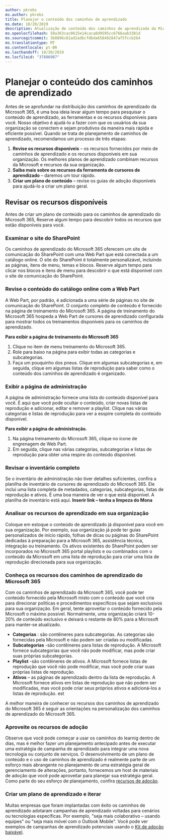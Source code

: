 ```yaml
---
author: pkrebs
ms.author: pkrebs
title: Planejar o conteúdo dos caminhos de aprendizado
ms.date: 10/20/2019
description: Atualização de conteúdo dos caminhos de aprendizado da Microsoft 365
ms.openlocfilehash: 50a363cac0615e14caca8d9595cc6766aab3381d
ms.sourcegitcommit: 3b8896c81ad2adbcfdbda658482847af5fccb264
ms.translationtype: MT
ms.contentlocale: pt-BR
ms.lasthandoff: 10/30/2019
ms.locfileid: "37886987"
---
```

# <a name="plan-your-learning-pathways-content"></a>Planejar o conteúdo dos caminhos de aprendizado
Antes de se aprofundar na distribuição dos caminhos de aprendizado da Microsoft 365, é uma boa ideia levar algum tempo para pesquisar o conteúdo de aprendizado, as ferramentas e os recursos disponíveis para você. Nosso objetivo é ajudá-lo a fazer com que os usuários da sua organização se conectem e sejam produtivos da maneira mais rápida e eficiente possível. Quando se trata de planejamento de caminhos de aprendizado, recomendamos um processo de três etapas:

1. **Revise os recursos disponíveis** – os recursos fornecidos por meio de caminhos de aprendizado e os recursos disponíveis em sua organização. Os melhores planos de aprendizado combinam recursos da Microsoft e recursos da sua organização.
2. **Saiba mais sobre os recursos da ferramenta de cursores de aprendizado** – daremos um tour rápido. 
3. **Criar um plano de conteúdo** – revise os guias de adoção disponíveis para ajudá-lo a criar um plano geral.

## <a name="review-the-available-resources"></a>Revisar os recursos disponíveis
Antes de criar um plano de conteúdo para os caminhos de aprendizado do Microsoft 365, Reserve algum tempo para descobrir todos os recursos que estão disponíveis para você. 

### <a name="review-the-sharepoint-site"></a>Examinar o site do SharePoint
Os caminhos de aprendizado do Microsoft 365 oferecem um site de comunicação do SharePoint com uma Web Part que está conectada a um catálogo online. O site do SharePoint é totalmente personalizável, incluindo as páginas, itens de menu, temas e blocos. Reserve algum tempo para clicar nos blocos e itens de menu para descobrir o que está disponível com o site de comunicação do SharePoint.

### <a name="review-the-content-from-the-online-catalog-with-the-web-part"></a>Revise o conteúdo do catálogo online com a Web Part
A Web Part, por padrão, é adicionada a uma série de páginas no site de comunicação do SharePoint. O conjunto completo de conteúdo é fornecido na página de treinamento do Microsoft 365. A página de treinamento do Microsoft 365 hospeda a Web Part de cursores de aprendizado configurada para mostrar todos os treinamentos disponíveis para os caminhos de aprendizado. 

**Para exibir a página de treinamento do Microsoft 365**
1. Clique no item de menu treinamento do Microsoft 365. 
1. Role para baixo na página para exibir todas as categorias e subcategorias.
2. Faça um pouquinho dos pneus. Clique em algumas subcategorias e, em seguida, clique em algumas listas de reprodução para saber como o conteúdo dos caminhos de aprendizado é organizado. 

### <a name="view-the-administration-page"></a>Exibir a página de administração
A página de administração fornece uma lista do conteúdo disponível para você. É aqui que você pode ocultar o conteúdo, criar novas listas de reprodução e adicionar, editar e remover a playlist. Clique nas várias categorias e listas de reprodução para ver a esspire completa do conteúdo disponível. 

**Para exibir a página de administração.**
1. Na página treinamento do Microsoft 365, clique no ícone de engrenagem de Web Part. 
2. Em seguida, clique nas várias categorias, subcategorias e listas de reprodução para obter uma respire do conteúdo disponível. 

### <a name="review-the-full-inventory"></a>Revisar o inventário completo
Se o inventário de administração não tiver detalhes suficientes, confira a planilha de inventário de cursores de aprendizado do Microsoft 365. Ele inclui uma lista completa de metadados, categorias, subcategorias, listas de reprodução e ativos. É uma boa maneira de ver o que está disponível. A planilha de inventário está aqui. **Inserir link – tenha a limpeza do Mona**

### <a name="review-the-learning-resources-in-your-organization"></a>Analisar os recursos de aprendizado em sua organização
Coloque em estoque o conteúdo de aprendizado já disponível para você em sua organização.
Por exemplo, sua organização já pode ter guias personalizados de início rápido, folhas de dicas ou páginas do SharePoint dedicadas à preparação para a Microsoft 365, assistência técnica, integração ou treinamento. Os ativos existentes do SharePoint podem ser incorporados no Microsoft 365 portal playlists e ou combinados com o conteúdo da Microsoft em uma lista de reprodução para criar uma lista de reprodução direcionada para sua organização. 

### <a name="get-to-know-the-capabilities-of-microsoft-365-learning-pathways"></a>Conheça os recursos dos caminhos de aprendizado do Microsoft 365
Com os caminhos de aprendizado da Microsoft 365, você pode ter conteúdo fornecido pela Microsoft misto com o conteúdo que você cria para direcionar políticas e procedimentos específicos que sejam exclusivos para sua organização. Em geral, tente aproveitar o conteúdo fornecido pela Microsoft o máximo possível. Normalmente, uma organização criará 10-20% de conteúdo exclusivo e deixará o restante de 80% para a Microsoft para manter-se atualizado.

- **Categorias** : são contêineres para subcategorias. As categorias são fornecidas pela Microsoft e não podem ser criadas ou modificadas.
- **Subcategorias** -são contêineres para listas de reprodução. A Microsoft fornece subcategorias que você não pode modificar, mas pode criar suas próprias subcategorias. 
- **Playlist** -são contêineres de ativos. A Microsoft fornece listas de reprodução que você não pode modificar, mas você pode criar suas próprias listas de reprodução.  
- **Ativos** – as páginas de aprendizado dentro da lista de reprodução. A Microsoft fornece ativos em listas de reprodução que não podem ser modificadas, mas você pode criar seus próprios ativos e adicioná-los a listas de reprodução. est

A melhor maneira de conhecer os recursos dos caminhos de aprendizado do Microsoft 365 é seguir as orientações na personalização dos caminhos de aprendizado do Microsoft 365. 

### <a name="leverage-the-adoption-resources"></a>Aproveite os recursos de adoção
Observe que você pode começar a usar os caminhos do learnig dentro de dias, mas é melhor fazer um planejamento antecipado antes de executar uma estratégia de campanha de aprendizado para integrar uma nova tecnologia ou conjunto de serviços. O desenvolvimento de um plano de conteúdo e o uso de caminhos de aprendizado é realmente parte de um esforço mais abrangente no planejamento de uma estratégia geral de gerenciamento de alterações, portanto, fornecemos um host de materiais de adoção que você pode aproveitar para planejar sua estratégia geral. Como parte do seu esforço de planejamento, confira [recursos de adoção](https://resources.techcommunity.microsoft.com/adoption/).

### <a name="build-a-learning-plan-and-iterate"></a>Criar um plano de aprendizado e iterar 
Muitas empresas que foram implantadas com êxito os caminhos de aprendizado adotaram campanhas de aprendizado voltadas para cenários ou tecnologias específicas. Por exemplo, "seja mais colaborativo – usando equipes" ou "seja mais móvel com o Outlook Mobile". Você pode ver exemplos de campanhas de aprendizado potenciais usando o [Kit de adoção baixável](https://resources.techcommunity.microsoft.com/adoption/).


 
